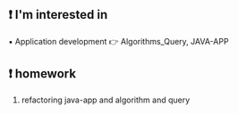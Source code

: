 ## ❗ I'm interested in
▪️ Application development 👉 Algorithms_Query, JAVA-APP

## ❗ homework
1. refactoring java-app and algorithm and query

